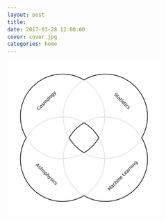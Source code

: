 ```yaml
---
layout: post
title: 
date: 2017-03-28 12:00:00
cover: cover.jpg
categories: home
---
```


<style type="text/css">
#img-link, #img-link img{
   text-decoration: none !important;
   border:0px !important;
   outline:none !important;
   border-width: 0px !important;
   outline-width:0px !important;
   border-bottom: none !important;
}
</style>

<map name="hyperlink">
   <area shape="rect" coords="730,730,1270,1270" href="about" alt="About">
</map>

<a id="img-link">
    <img src="/images/home_graphic_1.png"  
    height="70%" 
    alt="About"
    onmouseover="this.src='/images/home_graphic_2.png'" 
    onmouseout="this.src='/images/home_graphic_1.png'"
    usemap="#hyperlink"
    width="70%">
</a>



